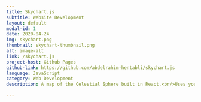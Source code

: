 ```yaml
---
title: Skychart.js
subtitle: Website Development
layout: default
modal-id: 1
date: 2020-04-24
img: skychart.png
thumbnail: skychart-thumbnail.png
alt: image-alt
link: /skychart.js
project-host: Github Pages
github-link: https://github.com/abdelrahim-hentabli/skychart.js
language: JavaScript
category: Web Development
description: A map of the Celestial Sphere built in React.<br/>Uses your current location and current time to create calculate what the stars above you look like.

---
```

